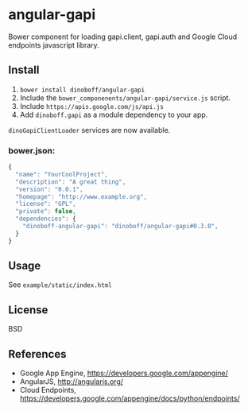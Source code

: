 # angular-gapi
Bower component for loading gapi.client, gapi.auth and Google Cloud endpoints javascript library.


## Install
1. `bower install dinoboff/angular-gapi`
2. Include the `bower_componenents/angular-gapi/service.js` script.
3. Include `https://apis.google.com/js/api.js`
4. Add `dinoboff.gapi` as a module dependency to your app.

`dinoGapiClientLoader` services are now available.

### bower.json:
```javascript
{
  "name": "YourCoolProject",
  "description": "A great thing",
  "version": "0.0.1",
  "homepage": "http://www.example.org",
  "license": "GPL",
  "private": false,
  "dependencies": {
    "dinoboff-angular-gapi": "dinoboff/angular-gapi#0.3.0",
  }
}

```

## Usage

See `example/static/index.html`


## License
BSD


## References

* Google App Engine, https://developers.google.com/appengine/
* AngularJS, http://angularjs.org/
* Cloud Endpoints, https://developers.google.com/appengine/docs/python/endpoints/
